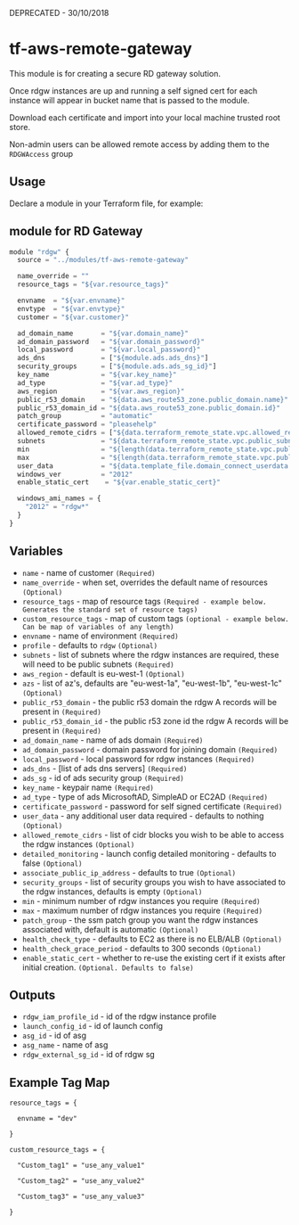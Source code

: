DEPRECATED - 30/10/2018

tf-aws-remote-gateway
========================

This module is for creating a secure RD gateway solution.

Once rdgw instances are up and running a self signed cert for each instance will appear in bucket name that is passed to the module.

Download each certificate and import into your local machine trusted root store.

Non-admin users can be allowed remote access by adding them to the `RDGWAccess` group

Usage
-----

Declare a module in your Terraform file, for example:

## module for RD Gateway

```js
module "rdgw" {
  source = "../modules/tf-aws-remote-gateway"

  name_override = ""
  resource_tags = "${var.resource_tags}"

  envname  = "${var.envname}"
  envtype  = "${var.envtype}"
  customer = "${var.customer}"

  ad_domain_name       = "${var.domain_name}"
  ad_domain_password   = "${var.domain_password}"
  local_password       = "${var.local_password}"
  ads_dns              = ["${module.ads.ads_dns}"]
  security_groups      = ["${module.ads.ads_sg_id}"]
  key_name             = "${var.key_name}"
  ad_type              = "${var.ad_type}"
  aws_region           = "${var.aws_region}"
  public_r53_domain    = "${data.aws_route53_zone.public_domain.name}"
  public_r53_domain_id = "${data.aws_route53_zone.public_domain.id}"
  patch_group          = "automatic"
  certificate_password = "pleasehelp"
  allowed_remote_cidrs = ["${data.terraform_remote_state.vpc.allowed_remote_cidrs}"]
  subnets              = "${data.terraform_remote_state.vpc.public_subnets}"
  min                  = "${length(data.terraform_remote_state.vpc.public_subnets)}"
  max                  = "${length(data.terraform_remote_state.vpc.public_subnets)}"
  user_data            = "${data.template_file.domain_connect_userdata.rendered}"
  windows_ver          = "2012"
  enable_static_cert    = "${var.enable_static_cert}"

  windows_ami_names = {
    "2012" = "rdgw*"
  }
}
```

Variables
---------

- `name`                        - name of customer `(Required)`
- `name_override`               - when set, overrides the default name of resources `(Optional)`
- `resource_tags`               - map of resource tags `(Required - example below. Generates the standard set of resource tags)`
- `custom_resource_tags`        - map of custom tags `(optional - example below. Can be map of variables of any length)`
- `envname`                     - name of environment `(Required)`
- `profile`                     - defaults to `rdgw` `(Optional)`
- `subnets`                     - list of subnets where the rdgw instances are required, these will need to be public subnets `(Required)`
- `aws_region`                  - default is eu-west-1 `(Optional)`
- `azs`                         - list of az's, defaults are "eu-west-1a", "eu-west-1b", "eu-west-1c" `(Optional)`
- `public_r53_domain`           - the public r53 domain the rdgw A records will be present in `(Required)`
- `public_r53_domain_id`        - the public r53 zone id the rdgw A records will be present in `(Required)`
- `ad_domain_name`              - name of ads domain `(Required)`
- `ad_domain_password`          - domain password for joining domain `(Required)`
- `local_password`              - local password for rdgw instances `(Required)`
- `ads_dns`                     - [list of ads dns servers] `(Required)`
- `ads_sg`                      - id of ads security group `(Required)`
- `key_name`                    - keypair name `(Required)`
- `ad_type`                     - type of ads MicrosoftAD, SimpleAD or EC2AD `(Required)`
- `certificate_password`        - password for self signed certificate `(Required)`
- `user_data`                   - any additional user data required - defaults to nothing `(Optional)`
- `allowed_remote_cidrs`        - list of cidr blocks you wish to be able to access the rdgw instances `(Optional)`
- `detailed_monitoring`         - launch config detailed monitoring - defaults to false `(Optional)`
- `associate_public_ip_address` - defaults to true `(Optional)`
- `security_groups`             - list of security groups you wish to have associated to the rdgw instances, defaults is empty  `(Optional)`
- `min`                         - minimum number of rdgw instances you require `(Required)`
- `max`                         - maximum number of rdgw instances you require `(Required)`
- `patch_group`                 - the ssm patch group you want the rdgw instances associated with, default is automatic `(Optional)`
- `health_check_type`           - defaults to EC2 as there is no ELB/ALB `(Optional)`
- `health_check_grace_period`   - defaults to 300 seconds `(Optional)`
- `enable_static_cert`          - whether to re-use the existing cert if it exists after initial creation. `(Optional. Defaults to false)`

Outputs
-------

- `rdgw_iam_profile_id` - id of the rdgw instance profile
- `launch_config_id`    - id of launch config
- `asg_id`              - id of asg
- `asg_name`            - name of asg
- `rdgw_external_sg_id` - id of rdgw sg

Example Tag Map
---------------

`resource_tags = {`

`  envname = "dev"`

`}`

`custom_resource_tags = {`

`  "Custom_tag1" = "use_any_value1"`

`  "Custom_tag2" = "use_any_value2"`

`  "Custom_tag3" = "use_any_value3"`

`}`

